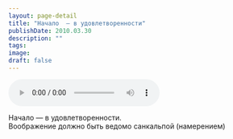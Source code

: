 ```yaml
---
layout: page-detail
title: "Начало  — в удовлетворенности"
publishDate: 2010.03.30
description: ""
tags:
image:
draft: false
---
```


<audio title="2010.03.30 - Начало  — в удовлетворенности.mp3" src="/upload/iblock/c29/c2988aadf4657b7b0d30428c46c8f4b4.mp3" controls=""></audio>

 Начало — в удовлетворенности.  
 Воображение должно быть ведомо санкальпой (намерением)   

  
